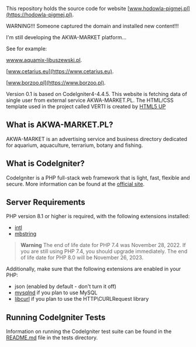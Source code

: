 
This repository holds the source code for website [www.hodowla-pigmej.pl](https://hodowla-pigmej.pl). 

WARNING!!! Someone captured the domain and installed new content!!! 

I'm still developing the AKWA-MARKET platform...

See for example:

[wwww.aquamix-libuszewski.pl](https://www.aquamix-libuszewski.pl). 

[www.cetarius.eu](https://www.cetarius.eu). 

[www.borzoo.pl](https://www.borzoo.pl). 


Version 0.1 is based on CodeIgniter4-4.4.5.
This website is fetching data of single user from external service AKWA-MARKET.PL.
The HTML/CSS template used in the project called VERTI is created by [HTML5 UP](http://html5up.net/)

## What is AKWA-MARKET.PL?

AKWA-MARKET is an advertising service and business directory dedicated for aquarium, aquaculture, terrarium, botany and fishing.

## What is CodeIgniter?

CodeIgniter is a PHP full-stack web framework that is light, fast, flexible and secure.
More information can be found at the [official site](https://codeigniter.com).

## Server Requirements

PHP version 8.1 or higher is required, with the following extensions installed:

- [intl](http://php.net/manual/en/intl.requirements.php)
- [mbstring](http://php.net/manual/en/mbstring.installation.php)

> **Warning**
> The end of life date for PHP 7.4 was November 28, 2022. If you are
> still using PHP 7.4, you should upgrade immediately. The end of life date
> for PHP 8.0 will be November 26, 2023.

Additionally, make sure that the following extensions are enabled in your PHP:

- json (enabled by default - don't turn it off)
- [mysqlnd](http://php.net/manual/en/mysqlnd.install.php) if you plan to use MySQL
- [libcurl](http://php.net/manual/en/curl.requirements.php) if you plan to use the HTTP\CURLRequest library

## Running CodeIgniter Tests

Information on running the CodeIgniter test suite can be found in the [README.md](tests/README.md) file in the tests directory.
